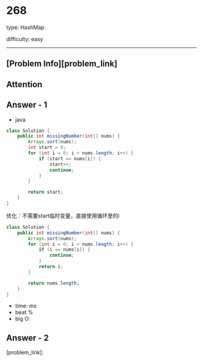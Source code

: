 
# 268
type: HashMap

difficulty: easy

---

## [Problem Info][problem_link]

## Attention

## Answer - 1

- java
```java
class Solution {
    public int missingNumber(int[] nums) {
        Arrays.sort(nums);
        int start = 0;
        for (int i = 0; i < nums.length; i++) {
            if (start == nums[i]) {
                start++;
                continue;
            }
        }

        return start;
    }
}
```
优化：不需要start临时变量，直接使用循环里的i
```java
class Solution {
    public int missingNumber(int[] nums) {
        Arrays.sort(nums);
        for (int i = 0; i < nums.length; i++) {
            if (i == nums[i]) {
                continue;
            }
            return i;
        }

        return nums.length;
    }
}
```

- time: ms
- beat %
- big O:

## Answer - 2

[problem_link]:


